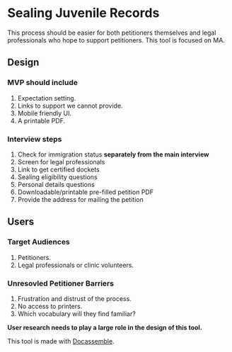 # Sealing Juvenile Records

This process should be easier for both petitioners themselves and
legal professionals who hope to support petitioners. This tool
is focused on MA.

## Design

### MVP should include

1. Expectation setting.
1. Links to support we cannot provide.
1. Mobile friendly UI.
1. A printable PDF.

### Interview steps

1. Check for immigration status **separately from the main interview**
1. Screen for legal professionals
1. Link to get certified dockets
1. Sealing eligibility questions
1. Personal details questions
1. Downloadable/printable pre-filled petition PDF
1. Provide the address for mailing the petition

## Users

### Target Audiences

1. Petitioners.
1. Legal professionals or clinic volunteers.

### Unresovled Petitioner Barriers

1. Frustration and distrust of the process.
1. No access to printers.
1. Which vocabulary will they find familiar?

**User research needs to play a large role in the design of this tool.**

This tool is made with [Docassemble](https://github.com/jhpyle/docassemble).